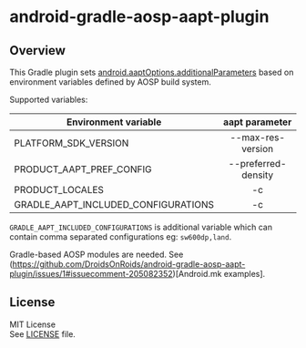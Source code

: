 android-gradle-aosp-aapt-plugin
==================================
## Overview
This Gradle plugin sets [android.aaptOptions.additionalParameters](http://google.github.io/android-gradle-dsl/current/com.android.build.gradle.internal.dsl.AaptOptions.html#com.android.build.gradle.internal.dsl.AaptOptions:additionalParameters)
based on environment variables defined by AOSP build system.

Supported variables:

| Environment variable     | aapt parameter      |
| --------------------     |:-------------------:|
| PLATFORM_SDK_VERSION     | --max-res-version   |
| PRODUCT_AAPT_PREF_CONFIG | --preferred-density |
| PRODUCT_LOCALES | -c |
| GRADLE_AAPT_INCLUDED_CONFIGURATIONS | -c |

`GRADLE_AAPT_INCLUDED_CONFIGURATIONS` is additional variable which can contain comma separated configurations eg: `sw600dp,land`.

Gradle-based AOSP modules are needed. See (https://github.com/DroidsOnRoids/android-gradle-aosp-aapt-plugin/issues/1#issuecomment-205082352)[Android.mk examples].

## License

MIT License<br>
See [LICENSE](LICENSE) file.
